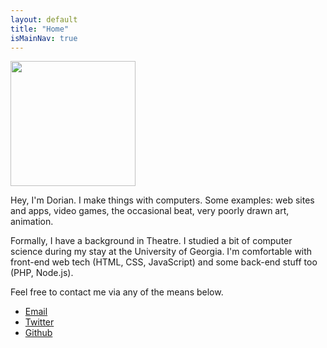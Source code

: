 ```yaml
---
layout: default
title: "Home"
isMainNav: true
---
```

<img src="http://www.gravatar.com/avatar/0ed066a74b066f5b634e7e72e7f350f7?s=200" width="200" height="200">

Hey, I'm Dorian. I make things with computers. Some examples: web sites and 
apps, video games, the occasional beat, very poorly drawn art, animation.

Formally, I have a background in Theatre. I studied a bit of computer
science during my stay at the University of Georgia. I'm comfortable
with front-end web tech (HTML, CSS, JavaScript) and some back-end stuff
too (PHP, Node.js).

Feel free to contact me via any of the means below.

- [Email](mailto:dorian.alexander.patterson@gmail.com)
- [Twitter](http://twitter.com/imaginationac)
- [Github](http://github.com/imaginationac)
